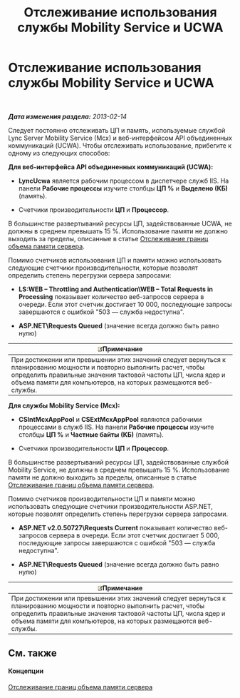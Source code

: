 ﻿---
title: Отслеживание использования службы Mobility Service и UCWA
TOCTitle: Отслеживание использования службы Mobility Service и UCWA
ms:assetid: 8389b37a-ca3e-4047-8b51-85bc07da87e8
ms:mtpsurl: https://technet.microsoft.com/ru-ru/library/Hh690025(v=OCS.15)
ms:contentKeyID: 49310384
ms.date: 05/19/2016
mtps_version: v=OCS.15
ms.translationtype: HT
---

# Отслеживание использования службы Mobility Service и UCWA

 

_**Дата изменения раздела:** 2013-02-14_

Следует постоянно отслеживать ЦП и память, используемые службой Lync Server Mobility Service (Mcx) и веб-интерфейсом API объединенных коммуникаций (UCWA). Чтобы отслеживать использование, прибегите к одному из следующих способов:

**Для веб-интерфейса API объединенных коммуникаций (UCWA):**

  - **LyncUcwa** является рабочим процессом в диспетчере служб IIS. На панели **Рабочие процессы** изучите столбцы **ЦП %** и **Выделено (КБ)** (память).

  - Счетчики производительности **ЦП** и **Процессор**.

В большинстве развертываний ресурсы ЦП, задействованные UCWA, не должны в среднем превышать 15 %. Использование памяти не должно выходить за пределы, описанные в статье [Отслеживание границ объема памяти сервера](lync-server-2013-monitoring-for-server-memory-capacity-limits.md).

Помимо счетчиков использования ЦП и памяти можно использовать следующие счетчики производительности, которые позволят определить степень перегрузки сервера запросами:

  - **LS:WEB – Throttling and Authentication\\WEB – Total Requests in Processing** показывает количество веб-запросов сервера в очереди. Если этот счетчик достигает 10 000, последующие запросы завершаются с ошибкой "503 — служба недоступна".

  - **ASP.NET\\Requests Queued** (значение всегда должно быть равно нулю)

<table>
<thead>
<tr class="header">
<th><img src="images/Gg398412.note(OCS.15).gif" title="note" alt="note" />Примечание</th>
</tr>
</thead>
<tbody>
<tr class="odd">
<td>При достижении или превышении этих значений следует вернуться к планированию мощности и повторно выполнить расчет, чтобы определить правильные значения тактовой частоты ЦП, числа ядер и объема памяти для компьютеров, на которых размещаются веб-службы.</td>
</tr>
</tbody>
</table>


**Для службы Mobility Service (Mcx):**

  - **CSIntMcxAppPool** и **CSExtMcxAppPool** являются рабочими процессами в служб IIS. На панели **Рабочие процессы** изучите столбцы **ЦП %** и **Частные байты (КБ)** (память).

  - Счетчики производительности **ЦП** и **Процессор**.

В большинстве развертываний ресурсы ЦП, задействованные службой Mobility Service, не должны в среднем превышать 15 %. Использование памяти не должно выходить за пределы, описанные в статье [Отслеживание границ объема памяти сервера](lync-server-2013-monitoring-for-server-memory-capacity-limits.md).

Помимо счетчиков производительности ЦП и памяти можно использовать следующие счетчики производительности ASP.NET, которые позволят определить степень перегрузки сервера запросами.

  - **ASP.NET v2.0.50727\\Requests Current** показывает количество веб-запросов сервера в очереди. Если этот счетчик достигает 5 000, последующие запросы завершаются с ошибкой "503 — служба недоступна".

  - **ASP.NET\\Requests Queued** (значение всегда должно быть равно нулю)

<table>
<thead>
<tr class="header">
<th><img src="images/Gg398412.note(OCS.15).gif" title="note" alt="note" />Примечание</th>
</tr>
</thead>
<tbody>
<tr class="odd">
<td>При достижении или превышении этих значений следует вернуться к планированию мощности и повторно выполнить расчет, чтобы определить правильные значения тактовой частоты ЦП, числа ядер и объема памяти для компьютеров, на которых размещаются веб-службы.</td>
</tr>
</tbody>
</table>


## См. также

#### Концепции

[Отслеживание границ объема памяти сервера](lync-server-2013-monitoring-for-server-memory-capacity-limits.md)

